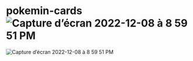 # pokemin-cards![Capture d’écran 2022-12-08 à 8 59 51 PM](https://user-images.githubusercontent.com/76880198/206556447-aeba1568-0a11-4afd-b004-7730ccc5aa40.png)
![Capture d’écran 2022-12-08 à 8 59 51 PM](https://user-images.githubusercontent.com/76880198/206556462-2a4d0a79-df0f-4518-bc05-5f2304e84176.png)
